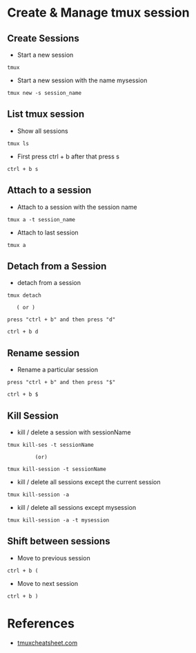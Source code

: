 # Create & Manage tmux session 

## Create Sessions

* Start a new session

```
tmux
```

* Start a new session with the name mysession

```
tmux new -s session_name
```

## List tmux session

* Show all sessions

```
tmux ls 
```

* First press ctrl + b after that press s

```
ctrl + b s
```

## Attach to a session

* Attach to a session with the session name

```
tmux a -t session_name
```
* Attach to last session

```
tmux a
```

## Detach from a Session

* detach from a session

```
tmux detach  
 
   ( or )
   
press "ctrl + b" and then press "d"  

ctrl + b d
```

## Rename session

* Rename a particular session

```
press "ctrl + b" and then press "$"

ctrl + b $
```

## Kill Session

* kill / delete a session with sessionName

```
tmux kill-ses -t sessionName
         
         (or)
         
tmux kill-session -t sessionName
```

* kill / delete all sessions except the current session

```
tmux kill-session -a
```

* kill / delete all sessions except mysession

```
tmux kill-session -a -t mysession
```

## Shift between sessions

* Move to previous session

```
ctrl + b (
```
* Move to next session

```
ctrl + b )
```
# References

* [tmuxcheatsheet.com](https://tmuxcheatsheet.com/)